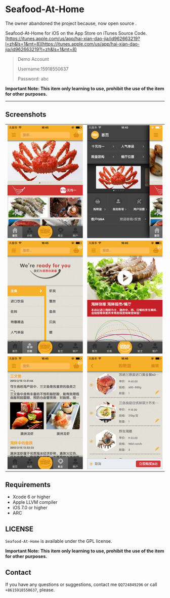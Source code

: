 # Seafood-At-Home

The owner abandoned the project because, now open source .

Seafood-At-Home for iOS on the App Store on iTunes Source Code.
[https://itunes.apple.com/us/app/hai-xian-dao-jia/id962663219?l=zh&ls=1&mt=8](https://itunes.apple.com/us/app/hai-xian-dao-jia/id962663219?l=zh&ls=1&mt=8)

> Demo Account
>
> Username:15918550637
>
> Password: abc

**Important Note: This item only learning to use, prohibit the use of the item for other purposes.**

---
## Screenshots
<table align="center">
    <tr>
        <td><img src="ScreenShots/01.PNG" /></td>
       <td><img src="ScreenShots/02.PNG" /></td>
    </tr>
    <tr>
        <td><img src="ScreenShots/03.PNG" /></td>
       <td><img src="ScreenShots/04.PNG" /></td>
    </tr>
    <tr>
        <td><img src="ScreenShots/05.PNG" /></td>
       <td><img src="ScreenShots/06.PNG" /></td>
    </tr>
</table>

## Requirements

* Xcode 6 or higher
* Apple LLVM compiler
* iOS 7.0 or higher
* ARC

## LICENSE

`Seafood-At-Home` is available under the GPL license.

**Important Note: This item only learning to use, prohibit the use of the item for other purposes.**

## Contact

If you have any questions or suggestions, contact me `QQ724849296` or call `+8615918550637`, please.

